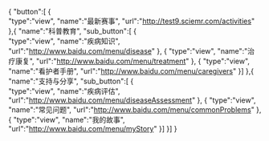 {
     "button":[
     {   
          "type":"view",
          "name":"最新赛事",
          "url":"http://test9.sciemr.com/activities"
     },{
           "name":"科普教育",
           "sub_button":[
           {   
               "type":"view",
               "name":"疾病知识",
               "url":"http://www.baidu.com/menu/disease"
           },
           {
               "type":"view",
               "name":"治疗康复",
               "url":"http://www.baidu.com/menu/treatment"
           },
           {
               "type":"view",
               "name":"看护者手册",
               "url":"http://www.baidu.com/menu/caregivers"
           }]
     },{   
          "name":"支持与分享",
           "sub_button":[
           {   
               "type":"view",
               "name":"疾病评估",
               "url":"http://www.baidu.com/menu/diseaseAssessment"
           },
           {
               "type":"view",
               "name":"常见问题",
               "url":"http://www.baidu.com/menu/commonProblems"
           },
           {
               "type":"view",
               "name":"我的故事",
               "url":"http://www.baidu.com/menu/myStory"
           }]
     }]
}